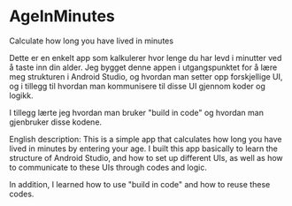 # AgeInMinutes
Calculate how long you have lived in minutes

Dette er en enkelt app som kalkulerer hvor lenge du har levd i minutter ved å taste inn din alder.
Jeg bygget denne appen i utgangspunktet for å lære meg strukturen i Android Studio, og hvordan man setter opp forskjellige UI, og i tillegg til hvordan man kommunisere til disse UI 
gjennom koder og logikk.

I tillegg lærte jeg hvordan man bruker "build in code" og hvordan man gjenbruker disse kodene.

English description:
This is a simple app that calculates how long you have lived in minutes by entering your age.
I built this app basically to learn the structure of Android Studio, and how to set up different UIs, as well as how to communicate to these UIs
through codes and logic.

In addition, I learned how to use "build in code" and how to reuse these codes.
